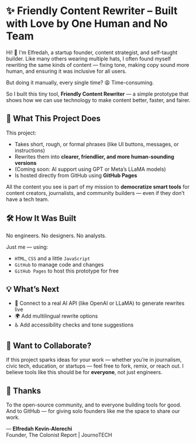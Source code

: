 # ✨ Friendly Content Rewriter – Built with Love by One Human and No Team

Hi! 👋 I'm Elfredah, a startup founder, content strategist, and self-taught builder. Like many others wearing multiple hats, I often found myself rewriting the same kinds of content — fixing tone, making copy sound more human, and ensuring it was inclusive for all users.

But doing it manually, every single time? 😩 Time-consuming.

So I built this tiny tool, **Friendly Content Rewriter** — a simple prototype that shows how we can use technology to make content better, faster, and fairer.

## 🌱 What This Project Does

This project:
- Takes short, rough, or formal phrases (like UI buttons, messages, or instructions)
- Rewrites them into **clearer, friendlier, and more human-sounding versions**
- (Coming soon: AI support using GPT or Meta’s LLaMA models)
- Is hosted directly from GitHub using **GitHub Pages**

All the content you see is part of my mission to **democratize smart tools** for content creators, journalists, and community builders — even if they don’t have a tech team.

## 🛠️ How It Was Built

No engineers. No designers. No analysts.

Just me — using:
- `HTML`, `CSS` and a little `JavaScript`
- `GitHub` to manage code and changes
- `GitHub Pages` to host this prototype for free

## 💡 What’s Next

- 🔌 Connect to a real AI API (like OpenAI or LLaMA) to generate rewrites live
- 🌍 Add multilingual rewrite options
- ♿ Add accessibility checks and tone suggestions

## 🤝 Want to Collaborate?

If this project sparks ideas for your work — whether you’re in journalism, civic tech, education, or startups — feel free to fork, remix, or reach out. I believe tools like this should be for **everyone**, not just engineers.

## 🙏 Thanks

To the open-source community, and to everyone building tools for good. And to GitHub — for giving solo founders like me the space to share our work.

—
**Elfredah Kevin-Alerechi**  
Founder, The Colonist Report | JournoTECH
